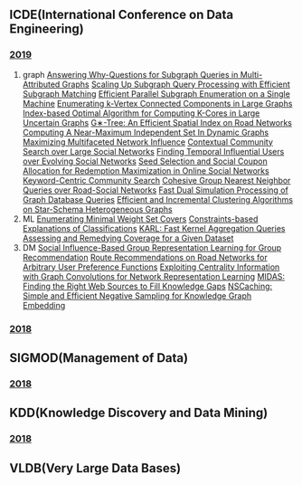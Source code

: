 ## ICDE(International Conference on Data Engineering)
### [2019](https://conferences.computer.org/icde/2019/#!/toc/0)
1. graph
[Answering Why-Questions for Subgraph Queries in Multi-Attributed Graphs](https://conferences.computer.org/icde/2019/pdfs/ICDE2019-21DqmQqM7YlfcW2ZceNbB3/6qWHkV0Ich45kUlGvEjkhd/3PIkYZW57Yv3DwdZWe59Gx.pdf)
[Scaling Up Subgraph Query Processing with Efficient Subgraph Matching](https://conferences.computer.org/icde/2019/pdfs/ICDE2019-21DqmQqM7YlfcW2ZceNbB3/6EP5Lb3WfWjkGrW5xHsLtv/12QKuby05pLr0s95TcDzWp.pdf)
[Efficient Parallel Subgraph Enumeration on a Single Machine](https://conferences.computer.org/icde/2019/pdfs/ICDE2019-21DqmQqM7YlfcW2ZceNbB3/2zi767wJdOJxtxXEQkkPk8/6hl86DuxP3LMIabujXiJp7.pdf)
[Enumerating k-Vertex Connected Components in Large Graphs](https://conferences.computer.org/icde/2019/pdfs/ICDE2019-21DqmQqM7YlfcW2ZceNbB3/1j4KSdcaYVzB8Mmulh2ybu/7w6Zm8DO1Bn8dw2yhU3mtR.pdf)
[Index-based Optimal Algorithm for Computing K-Cores in Large Uncertain Graphs](https://conferences.computer.org/icde/2019/pdfs/ICDE2019-21DqmQqM7YlfcW2ZceNbB3/60a3JIXPd7idhcSf0AHpo4/3hf7SgoiWZprRrqPMKvFBh.pdf)
[G∗-Tree: An Efficient Spatial Index on Road Networks](https://conferences.computer.org/icde/2019/pdfs/ICDE2019-21DqmQqM7YlfcW2ZceNbB3/1dcHp3vVESpvsFqv5jKIlS/6xUwH0nuQQ9NknlusbLE3a.pdf)
[Computing A Near-Maximum Independent Set In Dynamic Graphs](https://conferences.computer.org/icde/2019/pdfs/ICDE2019-21DqmQqM7YlfcW2ZceNbB3/uZP8jp9WIiURKYbLXdUfu/6csHMOxYW63jZVosbJGe2A.pdf)
[Maximizing Multifaceted Network Influence](https://conferences.computer.org/icde/2019/pdfs/ICDE2019-21DqmQqM7YlfcW2ZceNbB3/4GYgdTkP2V2LttFHn3smUG/3FiHnKziUNk23DwyRFsVsq.pdf)
[Contextual Community Search over Large Social Networks](https://conferences.computer.org/icde/2019/pdfs/ICDE2019-21DqmQqM7YlfcW2ZceNbB3/6dNlpOECKmdc7stDT3KVcQ/2MDBmsFl7NjLZfUaDGm8D1.pdf)
[Finding Temporal Influential Users over Evolving Social Networks](https://conferences.computer.org/icde/2019/pdfs/ICDE2019-21DqmQqM7YlfcW2ZceNbB3/7jhd2UgQZJyWLZreWVELnD/1apgUTLvWR2nQffTRrjcKU.pdf)
[Seed Selection and Social Coupon Allocation for Redemption Maximization in Online Social Networks](https://conferences.computer.org/icde/2019/pdfs/ICDE2019-21DqmQqM7YlfcW2ZceNbB3/3arhtpcXH95wHWtob70waH/NE3FTtpGFQhfS2y3FJiiG.pdf)
[Keyword-Centric Community Search](https://conferences.computer.org/icde/2019/pdfs/ICDE2019-21DqmQqM7YlfcW2ZceNbB3/1eHdQnhrG4bSWcqgJhK866/vrbUXJetfqChVS1nGA4nr.pdf)
[Cohesive Group Nearest Neighbor Queries over Road-Social Networks](https://conferences.computer.org/icde/2019/pdfs/ICDE2019-21DqmQqM7YlfcW2ZceNbB3/3mYUyKGOqNpVVBAOBVWoG1/60PbRdZ1rAf63EQuvM9U5m.pdf)
[Fast Dual Simulation Processing of Graph Database Queries](https://conferences.computer.org/icde/2019/pdfs/ICDE2019-21DqmQqM7YlfcW2ZceNbB3/1xGf0lsMRx5oSFKAU7WjrF/3FU4lofoz0JyCr8W5t36oe.pdf)
[Efficient and Incremental Clustering Algorithms on Star-Schema Heterogeneous Graphs](https://conferences.computer.org/icde/2019/pdfs/ICDE2019-21DqmQqM7YlfcW2ZceNbB3/2rkiW5zRxQddxpWmuzhJRS/45rWm4LbjPIm7xXcxa1HrW.pdf)
1. ML
[Enumerating Minimal Weight Set Covers](https://conferences.computer.org/icde/2019/pdfs/ICDE2019-21DqmQqM7YlfcW2ZceNbB3/7pZLGvYKZOablS6jihRHuB/12Fk8UzLnltTfiAwjOXtDJ.pdf)
[Constraints-based Explanations of Classifications](https://conferences.computer.org/icde/2019/pdfs/ICDE2019-21DqmQqM7YlfcW2ZceNbB3/3dLc2CaP1tJw9Pc7JFUfB3/6pchiQ2HkW9TBT0MHpxHsy.pdf)
[KARL: Fast Kernel Aggregation Queries](https://conferences.computer.org/icde/2019/pdfs/ICDE2019-21DqmQqM7YlfcW2ZceNbB3/1IqQ3tkfSMZfrCRGPV7PrE/7Hv1l96dpzzsEDjedtPHqh.pdf)
[Assessing and Remedying Coverage for a Given Dataset](https://conferences.computer.org/icde/2019/pdfs/ICDE2019-21DqmQqM7YlfcW2ZceNbB3/6fmvV8g94OPIK7MR9MCXZH/55A3amoKibxVNEdT4AL7Dz.pdf)
1. DM
[Social Influence-Based Group Representation Learning for Group Recommendation](https://conferences.computer.org/icde/2019/pdfs/ICDE2019-21DqmQqM7YlfcW2ZceNbB3/1pUi7tSSMTMIiSRJedlyjR/75vDlOFcHSBph45nGFBGVb.pdf)
[Route Recommendations on Road Networks for Arbitrary User Preference Functions](https://conferences.computer.org/icde/2019/pdfs/ICDE2019-21DqmQqM7YlfcW2ZceNbB3/QYjuSbz5gJduKiLTfnZ31/2P0AtHMUEVJfvoKaWEuelr.pdf)
[Exploiting Centrality Information with Graph Convolutions for Network Representation Learning](https://conferences.computer.org/icde/2019/pdfs/ICDE2019-21DqmQqM7YlfcW2ZceNbB3/5X9kXwsPFlyHjyLbaeMYUj/t6k1t9KM97uXb6khGli04.pdf)
[MIDAS: Finding the Right Web Sources to Fill Knowledge Gaps](https://conferences.computer.org/icde/2019/pdfs/ICDE2019-21DqmQqM7YlfcW2ZceNbB3/3RwOCC9f4o7vVpd86BrLU8/5i5rfeKJ1ZIRlp3xNGLfLv.pdf)
[NSCaching: Simple and Efficient Negative Sampling for Knowledge Graph Embedding](https://conferences.computer.org/icde/2019/pdfs/ICDE2019-21DqmQqM7YlfcW2ZceNbB3/5vI9J1VE6zNjVsSQnKLmaw/1IZn3L5HL9G7xOmG91yaHK.pdf)
### [2018](https://dblp.org/db/conf/icde/icde2018)

## SIGMOD(Management of Data)
### [2018](https://dblp.org/db/conf/sigmod/sigmod2018)

## KDD(Knowledge Discovery and Data Mining)
### [2018](https://dblp.org/db/conf/kdd/kdd2018)

## VLDB(Very Large Data Bases)

